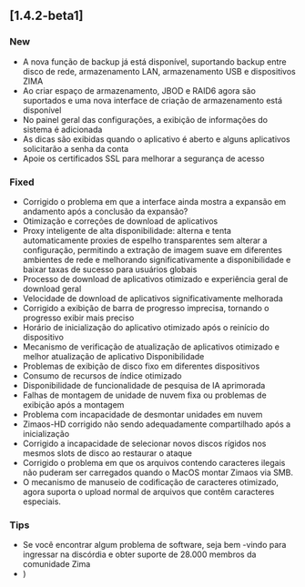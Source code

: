 ## [1.4.2-beta1]
### New
- A nova função de backup já está disponível, suportando backup entre disco de rede, armazenamento LAN, armazenamento USB e dispositivos ZIMA
- Ao criar espaço de armazenamento, JBOD e RAID6 agora são suportados e uma nova interface de criação de armazenamento está disponível
- No painel geral das configurações, a exibição de informações do sistema é adicionada
- As dicas são exibidas quando o aplicativo é aberto e alguns aplicativos solicitarão a senha da conta
- Apoie os certificados SSL para melhorar a segurança de acesso
### Fixed
- Corrigido o problema em que a interface ainda mostra a expansão em andamento após a conclusão da expansão?
- Otimização e correções de download de aplicativos
- Proxy inteligente de alta disponibilidade: alterna e tenta automaticamente proxies de espelho transparentes sem alterar a configuração, permitindo a extração de imagem suave em diferentes ambientes de rede e melhorando significativamente a disponibilidade e baixar taxas de sucesso para usuários globais
- Processo de download de aplicativos otimizado e experiência geral de download geral
- Velocidade de download de aplicativos significativamente melhorada
- Corrigido a exibição de barra de progresso imprecisa, tornando o progresso exibir mais preciso
- Horário de inicialização do aplicativo otimizado após o reinício do dispositivo
- Mecanismo de verificação de atualização de aplicativos otimizado e melhor atualização de aplicativo Disponibilidade
- Problemas de exibição de disco fixo em diferentes dispositivos
- Consumo de recursos de índice otimizado
- Disponibilidade de funcionalidade de pesquisa de IA aprimorada
- Falhas de montagem de unidade de nuvem fixa ou problemas de exibição após a montagem
- Problema com incapacidade de desmontar unidades em nuvem
- Zimaos-HD corrigido não sendo adequadamente compartilhado após a inicialização
- Corrigido a incapacidade de selecionar novos discos rígidos nos mesmos slots de disco ao restaurar o ataque
- Corrigido o problema em que os arquivos contendo caracteres ilegais não puderam ser carregados quando o MacOS montar Zimaos via SMB.
- O mecanismo de manuseio de codificação de caracteres otimizado, agora suporta o upload normal de arquivos que contêm caracteres especiais.
### Tips
- Se você encontrar algum problema de software, seja bem -vindo para ingressar na discórdia e obter suporte de 28.000 membros da comunidade Zima
- )
